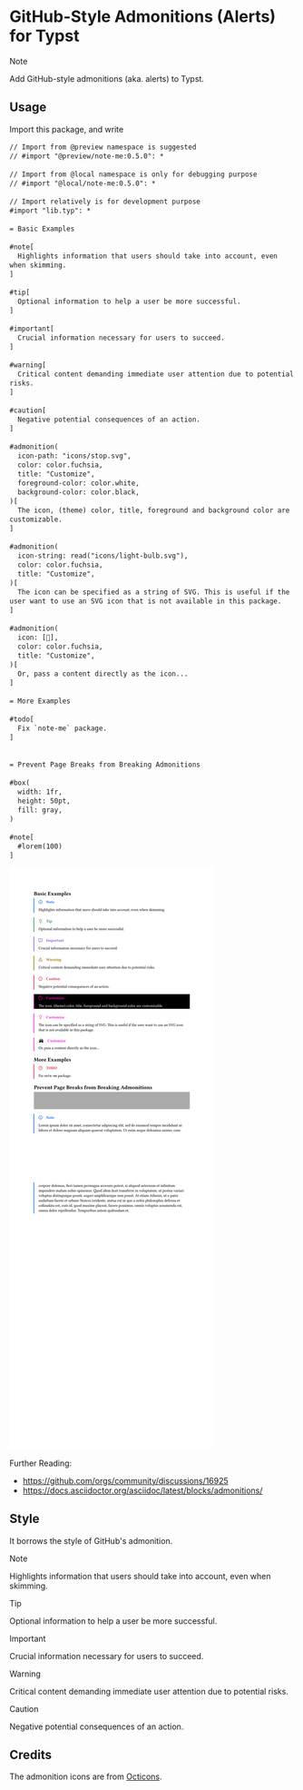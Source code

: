 # GitHub-Style Admonitions (Alerts) for Typst

> [!NOTE]
> Add GitHub-style admonitions (aka. alerts) to Typst.

## Usage

Import this package, and write

```typ
// Import from @preview namespace is suggested
// #import "@preview/note-me:0.5.0": *

// Import from @local namespace is only for debugging purpose
// #import "@local/note-me:0.5.0": *

// Import relatively is for development purpose
#import "lib.typ": *

= Basic Examples

#note[
  Highlights information that users should take into account, even when skimming.
]

#tip[
  Optional information to help a user be more successful.
]

#important[
  Crucial information necessary for users to succeed.
]

#warning[
  Critical content demanding immediate user attention due to potential risks.
]

#caution[
  Negative potential consequences of an action.
]

#admonition(
  icon-path: "icons/stop.svg",
  color: color.fuchsia,
  title: "Customize",
  foreground-color: color.white,
  background-color: color.black,
)[
  The icon, (theme) color, title, foreground and background color are customizable.
]

#admonition(
  icon-string: read("icons/light-bulb.svg"),
  color: color.fuchsia,
  title: "Customize",
)[
  The icon can be specified as a string of SVG. This is useful if the user want to use an SVG icon that is not available in this package.
]

#admonition(
  icon: [🙈],
  color: color.fuchsia,
  title: "Customize",
)[
  Or, pass a content directly as the icon...
]

= More Examples

#todo[
  Fix `note-me` package.
]


= Prevent Page Breaks from Breaking Admonitions

#box(
  width: 1fr,
  height: 50pt,
  fill: gray,
)

#note[
  #lorem(100)
]
```

![github-admonition](example.svg)

Further Reading: 

- https://github.com/orgs/community/discussions/16925
- https://docs.asciidoctor.org/asciidoc/latest/blocks/admonitions/

## Style

It borrows the style of GitHub's admonition.

> [!NOTE]  
> Highlights information that users should take into account, even when skimming.

> [!TIP]
> Optional information to help a user be more successful.

> [!IMPORTANT]  
> Crucial information necessary for users to succeed.

> [!WARNING]  
> Critical content demanding immediate user attention due to potential risks.

> [!CAUTION]
> Negative potential consequences of an action.

## Credits

The admonition icons are from [Octicons](https://github.com/primer/octicons).